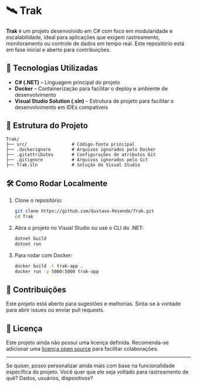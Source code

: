 # 🛰️ Trak

**Trak** é um projeto desenvolvido em C# com foco em modularidade e escalabilidade, ideal para aplicações que exigem rastreamento, monitoramento ou controle de dados em tempo real. Este repositório está em fase inicial e aberto para contribuições.

## 🚀 Tecnologias Utilizadas

- **C# (.NET)** – Linguagem principal do projeto
- **Docker** – Containerização para facilitar o deploy e ambiente de desenvolvimento
- **Visual Studio Solution (.sln)** – Estrutura de projeto para facilitar o desenvolvimento em IDEs compatíveis

## 📁 Estrutura do Projeto

```
Trak/
├── src/                 # Código-fonte principal
├── .dockerignore        # Arquivos ignorados pelo Docker
├── .gitattributes       # Configurações de atributos Git
├── .gitignore           # Arquivos ignorados pelo Git
├── Trak.sln             # Solução do Visual Studio
```

## 🛠️ Como Rodar Localmente

1. Clone o repositório:
   ```bash
   git clone https://github.com/Gustavo-Resende/Trak.git
   cd Trak
   ```

2. Abra o projeto no Visual Studio ou use o CLI do .NET:
   ```bash
   dotnet build
   dotnet run
   ```

3. Para rodar com Docker:
   ```bash
   docker build -t trak-app .
   docker run -p 5000:5000 trak-app
   ```

## 📌 Contribuições

Este projeto está aberto para sugestões e melhorias. Sinta-se à vontade para abrir issues ou enviar pull requests.

## 📄 Licença

Este projeto ainda não possui uma licença definida. Recomenda-se adicionar uma [licença open source](https://choosealicense.com/) para facilitar colaborações.

---

Se quiser, posso personalizar ainda mais com base na funcionalidade específica do projeto. Você quer que ele seja voltado para rastreamento de quê? Dados, usuários, dispositivos?
